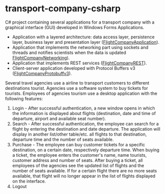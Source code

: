 # transport-company-csharp
C# project containing several applications for a transport company with a graphical interface (GUI) developed in Windows Forms Applications.
- Application with a layered architecture: data access layer, persistence layer, business layer and presentation layer ([FlightCompanyApplication](https://github.com/Iri25/mpp-proiect-repository-CSharp-Iri25/tree/main/FlightCompanyApplication)).
- Application that implements the networking part using sockets and threads and notifies scientists when the data is updated [FlightCompanyNetworking](https://github.com/Iri25/mpp-proiect-repository-CSharp-Iri25/tree/main/FlightCompanyNetworking)).
- Application that implements REST services ([FlightCompanyREST](https://github.com/Iri25/mpp-proiect-repository-CSharp-Iri25/tree/main/FlightCompanyREST)).
- Client-server application developed with Protocol Buffers v3 ([FlightCompanyProtobuffv3](https://github.com/Iri25/mpp-proiect-repository-CSharp-Iri25/tree/main/FlightCompanyProtobuffv3CSharp)).
  
Several travel agencies use a airline to transport customers to different destinations tourist. Agencies use a software system to buy tickets for tourists. Employees of agencies tourism use a desktop application with the following features:
1. Login - After successful authentication, a new window opens in which the information is displayed about flights (destination, date and time of departure, airport and available seat number).
2. Search - After successful authentication, the employee can search for a flight by entering the destination and date departure. The application will display in another list/other table/etc. all flights to that destination, departure time and the number of seats available.
3. Purchase - The employee can buy customer tickets for a specific destination, on a certain date, respectively departure time. When buying a ticket, the employee enters the customer's name, name tourists, customer address and number of seats. After buying a ticket, all employees of the agencies see the updated list of flights and the number of seats available. If for a certain flight there are no more seats available, that flight will no longer appear in the list of flights displayed on the interface.
4. Logout
